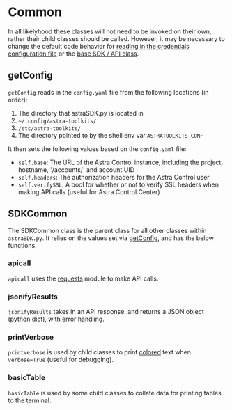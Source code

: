 # Common

In all likelyhood these classes will not need to be invoked on their own, rather their child classes should be called.  However, it may be necessary to change the default code behavior for [reading in the credentials configuration file](#getConfig) or the [base SDK / API class](#SDKCommon).

## getConfig

`getConfig` reads in the `config.yaml` file from the following locations (in order):

1. The directory that astraSDK.py is located in
1. `~/.config/astra-toolkits/`
1. `/etc/astra-toolkits/`
1. The directory pointed to by the shell env var `ASTRATOOLKITS_CONF`

It then sets the following values based on the `config.yaml` file:

* `self.base`: The URL of the Astra Control instance, including the project, hostname, '/accounts/' and account UID
* `self.headers`: The authorization headers for the Astra Control user
* `self.verifySSL`: A bool for whether or not to verify SSL headers when making API calls (useful for Astra Control Center)

## SDKCommon

The SDKCommon class is the parent class for all other classes within `astraSDK.py`.  It relies on the values set via [getConfig](#getConfig), and has the below functions.

### apicall

`apicall` uses the [requests](https://pypi.org/project/requests/) module to make API calls.

### jsonifyResults

`jsonifyResults` takes in an API response, and returns a JSON object (python dict), with error handling.

### printVerbose

`printVerbose` is used by child classes to print [colored](https://pypi.org/project/colored/) text when `verbose=True` (useful for debugging).

### basicTable

`basicTable` is used by some child classes to collate data for printing tables to the terminal.
